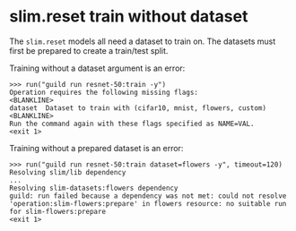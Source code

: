 # slim.reset train without dataset

The `slim.reset` models all need a dataset to train on. The datasets
must first be prepared to create a train/test split.

Training without a dataset argument is an error:

    >>> run("guild run resnet-50:train -y")
    Operation requires the following missing flags:
    <BLANKLINE>
    dataset  Dataset to train with (cifar10, mnist, flowers, custom)
    <BLANKLINE>
    Run the command again with these flags specified as NAME=VAL.
    <exit 1>

Training without a prepared dataset is an error:

    >>> run("guild run resnet-50:train dataset=flowers -y", timeout=120)
    Resolving slim/lib dependency
    ...
    Resolving slim-datasets:flowers dependency
    guild: run failed because a dependency was not met: could not resolve
    'operation:slim-flowers:prepare' in flowers resource: no suitable run
    for slim-flowers:prepare
    <exit 1>
